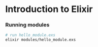 # Introduction to Elixir

### Running modules
```sh
# run hello_module.exs
elixir modules/hello_module.exs
```
